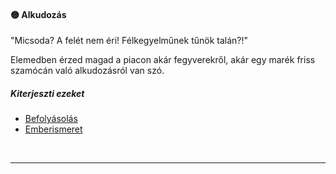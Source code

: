 #### 🟡 Alkudozás

"Micsoda? A felét nem éri! Félkegyelműnek tűnök talán?!"

Elemedben érzed magad a piacon akár fegyverekről, akár egy marék friss szamócán való alkudozásról van szó.
##### Kiterjeszti ezeket

- [Befolyásolás](../kepzettsegek.vilagi/befolyasolas.md)
- [Emberismeret](../kepzettsegek.vilagi/emberismeret.md)

<br />

---
